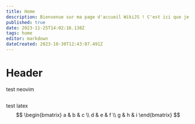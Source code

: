 ```yaml
---
title: Home
description: Bienvenue sur ma page d'accueil WikiJS ! C'est ici que je partage mes projets et mes tests. Je travaille dur pour vous offrir du contenu en français et en anglais. Explorez et découvrez !
published: true
date: 2023-11-25T14:02:16.138Z
tags: home
editor: markdown
dateCreated: 2023-10-30T12:43:07.491Z
---
```


# Header
test neovim 

```
``` 

test latex
$$
\begin{bmatrix}
    a & b & c \\
    d & e & f \\
    g & h & i
\end{bmatrix}
$$

